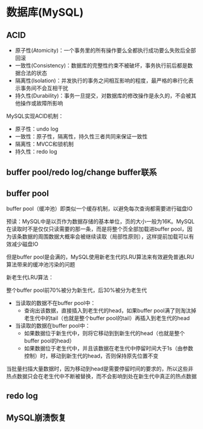 # 数据库(MySQL)

## ACID

- 原子性(Atomicity)：一个事务里的所有操作要么全都执行成功要么失败后全部回滚
- 一致性(Consistency)：数据库的完整性约束不被破坏，事务执行前后都是数据合法的状态
- 隔离性(Isolation)：并发执行的事务之间相互影响的程度，最严格的串行化表示事务间不会互相干扰
- 持久性(Durability)：事务一旦提交，对数据库的修改操作是永久的，不会被其他操作或故障所影响

MySQL实现ACID机制：

- 原子性：undo log
- 一致性：原子性，隔离性，持久性三者共同来保证一致性
- 隔离性：MVCC和锁机制
- 持久性：redo log

## buffer pool/redo log/change buffer联系

## buffer pool

buffer pool（缓冲池）即类似一个缓存机制，以避免每次查询都需要进行磁盘IO

预读：MySQL中是以页作为数据存储的基本单位，页的大小一般为16K。MySQL在读取时不是仅仅只读需要的那一条，而是将整个页全部加载进buffer pool，因为该条数据的周围数据大概率会被继续读取（局部性原则），这样提前加载可以有效减少磁盘IO

但是buffer pool是会满的，MySQL使用新老生代的LRU算法来有效避免普通LRU算法带来的缓冲池污染的问题

新老生代LRU算法：

整个buffer pool前70%被分为新生代，后30%被分为老生代
- 当读取的数据不在buffer pool中：
    - 查询出该数据，直接插入到老生代的head，如果buffer pool满了则淘汰掉老生代中的tail（也就是整个buffer pool的tail）再插入到老生代的head
- 当读取的数据在buffer pool中：
    - 如果数据位于新生代中，则将它移动到到新生代的head（也就是整个buffer pool的head）
    - 如果数据位于老生代中，并且该数据在老生代中停留时间大于1s（由参数控制）时，移动到新生代的head，否则保持原先位置不变

当批量扫描大量数据时，因为移动到head是需要停留时间的要求的，所以这些非热点数据只会在老生代中不断被替换，而不会影响到处在新生代中真正的热点数据

## redo log

## MySQL崩溃恢复

